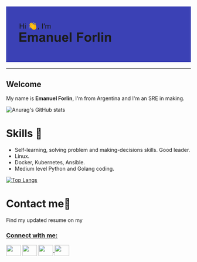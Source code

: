 [![MasterHead](https://github.com/emaaForlin/emaaForlin/blob/main/header.png)](https://github.com/emaaForlin/emaaForlin)

---
## Welcome
My name is **Emanuel Forlin**, I'm from Argentina and I'm an SRE in making.

![Anurag's GitHub stats](https://github-readme-stats.vercel.app/api?username=emaaForlin&show_icons=true&theme=blueberry&layout=compact)


# Skills 🏹

* Self-learning, solving problem and making-decisions skills. Good leader.
* Linux.
* Docker, Kubernetes, Ansible.
* Medium level Python and Golang coding.

[![Top Langs](https://github-readme-stats.vercel.app/api/top-langs/?username=emaaForlin&layout=compact&theme=blueberry)](https://github.com/anuraghazra/github-readme-stats)

# Contact me🤙

Find my updated resume on my <a href="bit.ly/emaaForlin" target="blank">

<h3 align="left">Connect with me:</h3>
<p align="left">
<a href="https://twitter.com/emaa_forlin14" target="blank"><img align="center" src="https://cdn.jsdelivr.net/npm/simple-icons@3.0.1/icons/twitter.svg" alt="" height="30" width="40" /></a>
<a href="https://www.linkedin.com/in/emanuel-forlin/" target="blank"><img align="center" src="https://cdn.jsdelivr.net/npm/simple-icons@3.0.1/icons/linkedin.svg" alt="" height="30" width="40" /></a>
<a href="https://www.instagram.com/emaa_forlin/" target="blank"><img align="center" src="https://cdn.jsdelivr.net/npm/simple-icons@3.0.1/icons/instagram.svg" alt="" height="30" width="40" /</a>
<a href="https://open.spotify.com/user/3098kbtn6hofgo2nyr8h4c2te?si=be280dfa1da24a55" target="blank"><img align="center" src="https://cdn.jsdelivr.net/npm/simple-icons@3.0.1/icons/spotify.svg" alt="" height="30" width="40" /></a>
</p>
